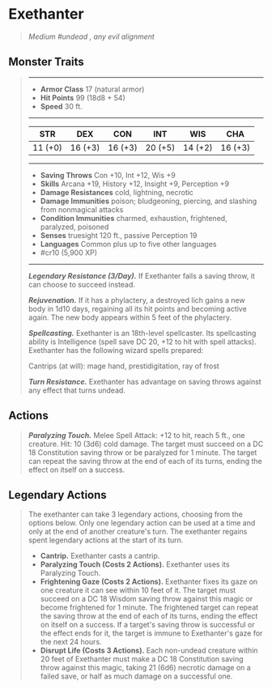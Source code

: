 # Exethanter
>*Medium #undead , any evil alignment*
## Monster Traits
>___
>- **Armor Class** 17 (natural armor)
>- **Hit Points** 99 (18d8 + 54)
>- **Speed** 30 ft.
>___
>|STR|DEX|CON|INT|WIS|CHA|
>|:---:|:---:|:---:|:---:|:---:|:---:|
>|11 (+0)|16 (+3)|16 (+3)|20 (+5)|14 (+2)|16 (+3)|
>___
>- **Saving Throws** Con +10, Int +12, Wis +9
>- **Skills** Arcana +19, History +12, Insight +9, Perception +9
>- **Damage Resistances** cold, lightning, necrotic
>- **Damage Immunities** poison; bludgeoning, piercing, and slashing from nonmagical attacks
>- **Condition Immunities** charmed, exhaustion, frightened, paralyzed, poisoned
>- **Senses** truesight 120 ft., passive Perception 19
>- **Languages** Common plus up to five other languages
>- #cr10 (5,900 XP)
>___
>***Legendary Resistance (3/Day).*** If Exethanter fails a saving throw, it can choose to succeed instead.  
>
>***Rejuvenation.*** If it has a phylactery, a destroyed lich gains a new body in 1d10 days, regaining all its hit points and becoming active again. The new body appears within 5 feet of the phylactery.  
>
>***Spellcasting.*** Exethanter is an 18th-level spellcaster. Its spellcasting ability is Intelligence (spell save DC 20, +12 to hit with spell attacks). Exethanter has the following wizard spells prepared:  
>
>Cantrips (at will): mage hand, prestidigitation, ray of frost  
>
>
>***Turn Resistance.*** Exethanter has advantage on saving throws against any effect that turns undead.  
>
## Actions
>***Paralyzing Touch.*** Melee Spell Attack: +12 to hit, reach 5 ft., one creature. Hit: 10 (3d6) cold damage. The target must succeed on a DC 18 Constitution saving throw or be paralyzed for 1 minute. The target can repeat the saving throw at the end of each of its turns, ending the effect on itself on a success.  
>
## Legendary Actions
>The exethanter can take 3 legendary actions, choosing from the options below. Only one legendary action can be used at a time and only at the end of another creature's turn. The exethanter regains spent legendary actions at the start of its turn.
>
>- **Cantrip.** Exethanter casts a cantrip.
>- **Paralyzing Touch (Costs 2 Actions).** Exethanter uses its Paralyzing Touch.
>- **Frightening Gaze (Costs 2 Actions).** Exethanter fixes its gaze on one creature it can see within 10 feet of it. The target must succeed on a DC 18 Wisdom saving throw against this magic or become frightened for 1 minute. The frightened target can repeat the saving throw at the end of each of its turns, ending the effect on itself on a success. If a target's saving throw is successful or the effect ends for it, the target is immune to Exethanter's gaze for the next 24 hours.
>- **Disrupt Life (Costs 3 Actions).** Each non-undead creature within 20 feet of Exethanter must make a DC 18 Constitution saving throw against this magic, taking 21 (6d6) necrotic damage on a failed save, or half as much damage on a successful one.